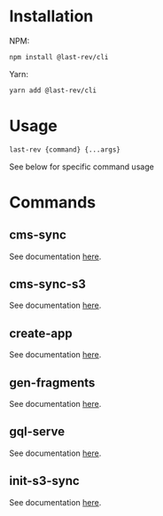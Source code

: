 # Installation

NPM:

```bash
npm install @last-rev/cli
```

Yarn:

```bash
yarn add @last-rev/cli
```

# Usage

```bash
last-rev {command} {...args}
```

See below for specific command usage

# Commands

## cms-sync

See documentation [here](src/commands/cms-sync).

## cms-sync-s3

See documentation [here](src/commands/cms-sync-s3).

## create-app

See documentation [here](src/commands/create-app).

## gen-fragments

See documentation [here](src/commands/gen-fragments).

## gql-serve

See documentation [here](src/commands/gql-serve).

## init-s3-sync

See documentation [here](src/commands/init-s3-sync).
